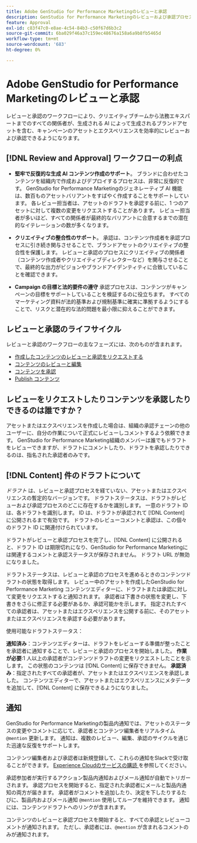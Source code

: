 ```yaml
---
title: Adobe GenStudio for Performance Marketingのレビューと承認
description: GenStudio for Performance Marketingのレビューおよび承認プロセスについて説明します。
feature: Approval
exl-id: c83f47c0-e8ae-4c54-84b3-c50f67d6b3c2
source-git-commit: 6ba029f46a37c159ec48676a158a6a9b8fb5465d
workflow-type: tm+mt
source-wordcount: '683'
ht-degree: 0%

---
```


# Adobe GenStudio for Performance Marketingのレビューと承認

レビューと承認のワークフローにより、クリエイティブチームから法務エキスパートまでのすべての関係者が、生成される AI によって生成されるブランドアセットを含む、キャンペーンのアセットとエクスペリエンスを効率的にレビューおよび承認できるようになります。

## [!DNL Review and Approval] ワークフローの利点

* **堅牢で反復的な生成 AI コンテンツ作成のサポート**。 ブランドに合わせたコンテンツを組織内で作成およびデプロイするプロセスは、非常に反復的です。 GenStudio for Performance Marketingのジェネレーティブ AI 機能は、数百ものアセットバリアントをすばやく作成することをサポートしています。 各レビュー担当者は、アセットのドラフトを承認する前に、1 つのアセットに対して複数の変更をリクエストすることがあります。 レビュー担当者が多いほど、すべての関係者が最終的なバリアントに合意するまでの潜在的なイテレーションの数が多くなります。

* **クリエイティブの整合性のサポート**。 承認は、コンテンツ作成者を承認プロセスに引き続き関与させることで、ブランドアセットのクリエイティブの整合性を保護します。 レビューと承認のプロセスにクリエイティブの関係者（コンテンツ作成者やクリエイティブディレクターなど）を関与させることで、最終的な出力がビジョンやブランドアイデンティティに合致していることを確認できます。

* **Campaign の目標と法的要件の遵守** 承認プロセスは、コンテンツがキャンペーンの目標をサポートしていることを検証するのに役立ちます。 すべてのマーケティング資料が法的基準および規制基準に確実に準拠するようにすることで、リスクと潜在的な法的問題を最小限に抑えることができます。

## レビューと承認のライフサイクル

レビューと承認のワークフローの主なフェーズには、次のものが含まれます。

* [作成したコンテンツのレビューと承認をリクエストする](./request-review.md)
* [コンテンツのレビューと編集](./review-and-edit.md)
* [コンテンツを承認](./approve-content.md)
* [Publish コンテンツ](./publish-content.md)

## レビューをリクエストしたりコンテンツを承認したりできるのは誰ですか？

アセットまたはエクスペリエンスを作成した場合は、組織の承認チェーンの他のユーザーに、自分の作業について正式にレビューしコメントするよう依頼できます。 GenStudio for Performance Marketing組織のメンバーは誰でもドラフトをレビューできますが、ドラフトにコメントしたり、ドラフトを承認したりできるのは、指名された承認者のみです。

## [!DNL Content] 件のドラフトについて

_ドラフト_ は、レビューと承認プロセスを経ていない、アセットまたはエクスペリエンスの暫定的なバージョンです。 ドラフトステータスは、ドラフトがレビューおよび承認プロセスのどこに存在するかを識別します。 一意のドラフト ID は、各ドラフトを識別します。 ID は、ドラフトが承認されて [!DNL Content] に公開されるまで有効です。 ドラフトのレビューコメントと承認は、この個々のドラフト ID に関連付けられています。

ドラフトがレビューと承認プロセスを完了し、[!DNL Content] に公開されると、ドラフト ID は期限切れになり、GenStudio for Performance Marketingには関連するコメントと承認ステータスが保存されません。 ドラフト URL が無効になりました。

ドラフトステータスは、レビューと承認のプロセスを進めるときのコンテンツドラフトの状態を取得します。 レビュー中のアセットを作成したGenStudio for Performance Marketing コンテンツエディターに、ドラフトまたは承認に対して変更をリクエストすると通知されます。 承認者は下書きの状態を変更し、下書きをさらに修正する必要があるか、承認可能かを示します。 指定されたすべての承認者は、アセットまたはエクスペリエンスを公開する前に、そのアセットまたはエクスペリエンスを承認する必要があります。

使用可能なドラフトステータス：

**通知済み**：コンテンツエディターは、ドラフトをレビューする準備が整ったことを承認者に通知することで、レビューと承認のプロセスを開始しました。
**作業が必要**:1 人以上の承認者がコンテンツドラフトの変更をリクエストしたことを示します。 この状態のコンテンツは [!DNL Content] に保存できません。
**承認済み**：指定されたすべての承認者が、アセットまたはエクスペリエンスを承認しました。 コンテンツエディターで、アセットまたはエクスペリエンスにメタデータを追加して、[!DNL Content] に保存できるようになりました。

## 通知

GenStudio for Performance Marketingの製品内通知では、アセットのステータスの変更やコメントに応じて、承認者とコンテンツ編集者をリアルタイム `@mention` 更新します。 通知は、複数のレビュー、編集、承認のサイクルを通じた迅速な反復をサポートします。

コンテンツ編集者および承認者は新規登録して、これらの通知をSlackで受け取ることができます。 [Experience Cloudのサービスの購読 ](https://experienceleague.adobe.com/en/docs/core-services/interface/features/account-preferences#slack) を参照してください。

承認参加者が実行するアクション製品内通知およびメール通知が自動でトリガーされます。 承認プロセスを開始すると、指定された承認者にメールと製品内通知の両方が届きます。 承認者がコメントを追加したり、決定を下したりするたびに、製品内およびメール通知 `@mention` 使用してループを維持できます。 通知には、コンテンツドラフトへのリンクが含まれます。

コンテンツのレビューと承認プロセスを開始すると、すべての承認とレビューコメントが通知されます。 ただし、承認者には、`@mention` が含まれるコメントのみが通知されます。

